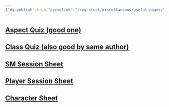 ```yaml
---
{"dg-publish":true,"permalink":"/rpg-stuck/miscellaneous/useful-pages/"}
---
```



## [Aspect Quiz (good one)](https://uquiz.com/quiz/3dH2kX/communistvriskas-aspect-quiz-1-1)

## [Class Quiz (also good by same author)](https://uquiz.com/quiz/qlGGNy/communistvriskas-class-quiz)

## [SM Session Sheet](https://docs.google.com/spreadsheets/d/1vDfhWNLQUFpEFnkUhAKC_l4NHF2lNGu6QhjVrattdsE/edit?usp=sharing) 
## [Player Session Sheet](https://docs.google.com/spreadsheets/d/10uAIo2XXZTtxzRhp3_6Kx6cr1a0whJVVB3yDfh1-DWI/edit?usp=sharing) 
## [Character Sheet](https://docs.google.com/spreadsheets/d/12mu9k2Q8u4taLdC5GZJy6-p82IFQaqqUZrU_CTAhFPs/edit?usp=sharing)